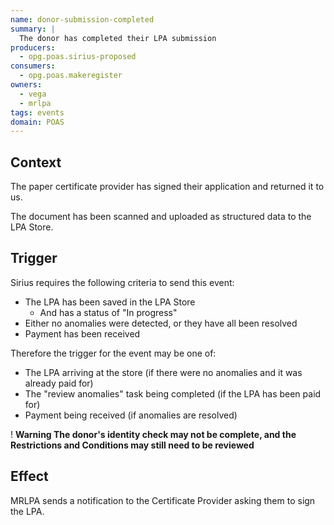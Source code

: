 ```yaml
---
name: donor-submission-completed
summary: |
  The donor has completed their LPA submission
producers:
  - opg.poas.sirius-proposed
consumers:
  - opg.poas.makeregister
owners:
  - vega
  - mrlpa
tags: events
domain: POAS
---
```


## Context

The paper certificate provider has signed their application and returned it to us.

The document has been scanned and uploaded as structured data to the LPA Store.

## Trigger

Sirius requires the following criteria to send this event:

- The LPA has been saved in the LPA Store
  - And has a status of "In progress"
- Either no anomalies were detected, or they have all been resolved
- Payment has been received

Therefore the trigger for the event may be one of:

- The LPA arriving at the store (if there were no anomalies and it was already paid for)
- The "review anomalies" task being completed (if the LPA has been paid for)
- Payment being received (if anomalies are resolved)

<div class="govuk-warning-text">
  <span class="govuk-warning-text__icon" aria-hidden="true">!</span>
  <strong class="govuk-warning-text__text">
    <span class="govuk-visually-hidden">Warning</span>
The donor's identity check may not be complete, and the Restrictions and Conditions may still need to be reviewed
</strong></div>

## Effect

MRLPA sends a notification to the Certificate Provider asking them to sign the LPA.
